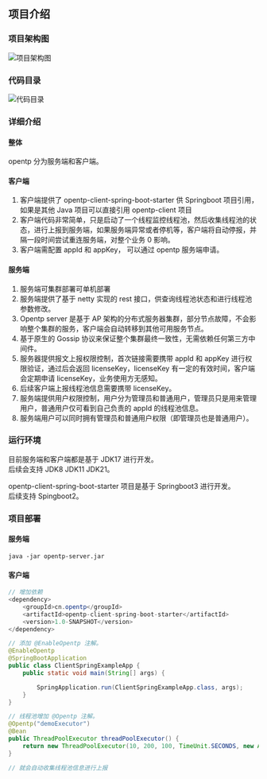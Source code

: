 ## 项目介绍

### 项目架构图

![项目架构图](https://opentp.cn/assets/architecture-D4huX2s8.png)

### 代码目录

![代码目录](https://opentp.cn/assets/code-u7hA9CnT.png)


### 详细介绍
#### 整体
opentp 分为服务端和客户端。
#### 客户端
1. 客户端提供了 opentp-client-spring-boot-starter 供 Springboot 项目引用，如果是其他 Java 项目可以直接引用 opentp-client 项目
2. 客户端代码非常简单，只是启动了一个线程监控线程池，然后收集线程池的状态，进行上报到服务端，如果服务端异常或者停机等，客户端将自动停报，并隔一段时间尝试重连服务端，对整个业务 0 影响。
3. 客户端需配置 appId 和 appKey， 可以通过 opentp 服务端申请。
#### 服务端
1. 服务端可集群部署可单机部署
2. 服务端提供了基于 netty 实现的 rest 接口，供查询线程池状态和进行线程池参数修改。
3. Opentp server 是基于 AP 架构的分布式服务器集群，部分节点故障，不会影响整个集群的服务，客户端会自动转移到其他可用服务节点。
4. 基于原生的 Gossip 协议来保证整个集群最终一致性，无需依赖任何第三方中间件。
5. 服务器提供报文上报权限控制，首次链接需要携带 appId 和 appKey 进行权限验证，通过后会返回 licenseKey，licenseKey 有一定的有效时间，客户端会定期申请 licenseKey，业务使用方无感知。
6. 后续客户端上报线程池信息需要携带 licenseKey。
7. 服务端提供用户权限控制，用户分为管理员和普通用户，管理员只是用来管理用户，普通用户仅可看到自己负责的 appId 的线程池信息。
8. 服务端用户可以同时拥有管理员和普通用户权限（即管理员也是普通用户）。

### 运行环境
目前服务端和客户端都是基于 JDK17 进行开发。  
后续会支持 JDK8 JDK11 JDK21。

opentp-client-spring-boot-starter 项目是基于 Springboot3 进行开发。  
后续支持 Spingboot2。

### 项目部署
#### 服务端
```
java -jar opentp-server.jar 
```

#### 客户端
```java
// 增加依赖
<dependency>
    <groupId>cn.opentp</groupId>
    <artifactId>opentp-client-spring-boot-starter</artifactId>
    <version>1.0-SNAPSHOT</version>
</dependency>

// 添加 @EnableOpentp 注解。
@EnableOpentp
@SpringBootApplication
public class ClientSpringExampleApp {
    public static void main(String[] args) {

        SpringApplication.run(ClientSpringExampleApp.class, args);
    }
}

// 线程池增加 @Opentp 注解。
@Opentp("demoExecutor")
@Bean
public ThreadPoolExecutor threadPoolExecutor() {
    return new ThreadPoolExecutor(10, 200, 100, TimeUnit.SECONDS, new ArrayBlockingQueue<>(1024));
}

// 就会自动收集线程池信息进行上报
```